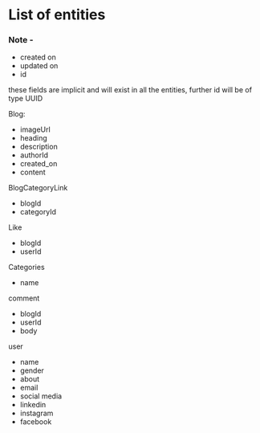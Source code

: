 # List of entities

### Note - 
- created on
- updated on
- id 

these fields are implicit and will exist in all the entities, further id will be of type UUID



Blog:
- imageUrl
- heading
- description
- authorId
- created_on
- content

BlogCategoryLink
- blogId
- categoryId

Like
- blogId
- userId


Categories
- name


comment
- blogId
- userId
- body

user
- name
- gender
- about
- email
- social media
- linkedin
- instagram
- facebook
